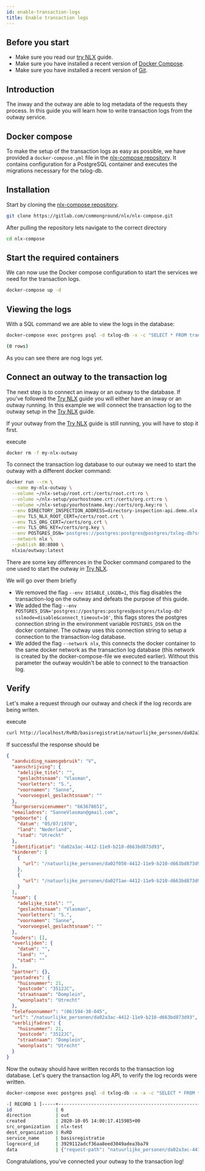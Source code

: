 ```yaml
---
id: enable-transaction-logs
title: Enable transaction logs
---
```


## Before you start

- Make sure you read our [try NLX](../try-nlx/setup-your-environment.md) guide.
- Make sure you have installed a recent version of [Docker Compose](https://docs.docker.com/compose/install/).
- Make sure you have installed a recent version of [Git](https://git-scm.com/downloads).

## Introduction

The inway and the outway are able to log metadata of the requests they process. In this guide you will learn how to write transaction logs from the outway service.

## Docker compose

To make the setup of the transaction logs as easy as possible, we have provided a `docker-compose.yml` file in the [nlx-compose repository](https://gitlab.com/commonground/nlx/nlx-compose). It contains configuration for a PostgreSQL container and executes the migrations necessary for the txlog-db.

## Installation

Start by cloning the [nlx-compose repository](https://gitlab.com/commonground/nlx/nlx-compose).

```bash
git clone https://gitlab.com/commonground/nlx/nlx-compose.git
```

After pulling the repository lets navigate to the correct directory

```bash
cd nlx-compose
```

## Start the required containers

We can now use the Docker compose configuration to start the services we need for the transaction logs.

```bash
docker-compose up -d
```

## Viewing the logs

With a SQL command we are able to view the logs in the database:

```bash
docker-compose exec postgres psql -d txlog-db -x -c "SELECT * FROM transactionlog.records ORDER BY id DESC;"

(0 rows)
```

As you can see there are nog logs yet.

## Connect an outway to the transaction log

The next step is to connect an inway or an outway to the database. 
If you've followed the [Try NLX](../try-nlx/setup-your-environment.md) guide you will either have an inway or an outway running. 
In this example we will connect the transaction log to the outway setup in the [Try NLX](../try-nlx/introduction.md) guide.

If your outway from the [Try NLX](../try-nlx/introduction.md) guide is still running, you will have to stop it first.

execute

```bash
docker rm -f my-nlx-outway
```

To connect the transaction log database to our outway we need to start the outway with a different docker command:

```bash
docker run --rm \
  --name my-nlx-outway \
  --volume ~/nlx-setup/root.crt:/certs/root.crt:ro \
  --volume ~/nlx-setup/yourhostname.crt:/certs/org.crt:ro \
  --volume ~/nlx-setup/yourhostname.key:/certs/org.key:ro \
  --env DIRECTORY_INSPECTION_ADDRESS=directory-inspection-api.demo.nlx.io:443 \
  --env TLS_NLX_ROOT_CERT=/certs/root.crt \
  --env TLS_ORG_CERT=/certs/org.crt \
  --env TLS_ORG_KEY=/certs/org.key \
  --env POSTGRES_DSN='postgres://postgres:postgres@postgres/txlog-db?sslmode=disable&connect_timeout=10' \
  --network nlx \
  --publish 80:8080 \
  nlxio/outway:latest
```

There are some key differences in the Docker command compared to the one used to start the outway in [Try NLX](../try-nlx/introduction.md).

We will go over them briefly

* We removed the flag `--env DISABLE_LOGDB=1`, this flag disables the transaction-log on the outway and defeats the purpose of this guide.
* We added the flag `--env POSTGRES_DSN='postgres://postgres:postgres@postgres/txlog-db?sslmode=disable&connect_timeout=10'`, this flags stores the postgres connection string in the environment variable `POSTGRES_DSN` on the docker container. The outway uses this connection string to setup a connection to the transaction-log database.
* We added the flag `--network nlx`, this connects the docker container to the same docker network as the transaction log database (this network is created by the docker-compose-file we executed earlier). Without this parameter the outway wouldn't be able to connect to the transaction log.


## Verify

Let's make a request through our outway and check if the log records are being writen.

execute

```bash
curl http://localhost/RvRD/basisregistratie/natuurlijke_personen/da02a3ac-4412-11e9-b210-d663bd873d93
```

If successful the response should be

```json
{
  "aanduiding_naamsgebruik": "V",
  "aanschrijving": {
    "adelijke_titel": "",
    "geslachtsnaam": "Vlasman",
    "voorletters": "S.",
    "voornamen": "Sanne",
    "voorvoegsel_geslachtsnaam": ""
  },
  "burgerservicenummer": "663678651",
  "emailadres": "SanneVlasman@gmail.com",
  "geboorte": {
    "datum": "05/07/1970",
    "land": "Nederland",
    "stad": "Utrecht"
  },
  "identificatie": "da02a3ac-4412-11e9-b210-d663bd873d93",
  "kinderen": [
    {
      "url": "/natuurlijke_personen/da02f050-4412-11e9-b210-d663bd873d93"
    },
    {
      "url": "/natuurlijke_personen/da02f1ae-4412-11e9-b210-d663bd873d93"
    }
  ],
  "naam": {
    "adelijke_titel": "",
    "geslachtsnaam": "Vlasman",
    "voorletters": "S.",
    "voornamen": "Sanne",
    "voorvoegsel_geslachtsnaam": ""
  },
  "ouders": [],
  "overlijden": {
    "datum": "",
    "land": "",
    "stad": ""
  },
  "partner": {},
  "postadres": {
    "huisnummer": 21,
    "postcode": "3512JC",
    "straatnaam": "Domplein",
    "woonplaats": "Utrecht"
  },
  "telefoonnummer": "(06)594-38-045",
  "url": "/natuurlijke_personen/da02a3ac-4412-11e9-b210-d663bd873d93",
  "verblijfadres": {
    "huisnummer": 21,
    "postcode": "3512JC",
    "straatnaam": "Domplein",
    "woonplaats": "Utrecht"
  }
}
```

Now the outway should have written records to the transaction log database. Let's query the transaction log API, to verify the log records were written.

```bash
docker-compose exec postgres psql -d txlog-db -x -a -c "SELECT * FROM transactionlog.records ORDER BY id DESC;"

-[ RECORD 1 ]-----+-------------------------------------------------------------------------------
id                | 6
direction         | out
created           | 2020-10-05 14:00:17.415985+00
src_organization  | nlx-test
dest_organization | RvRD
service_name      | basisregistratie
logrecord_id      | 3929112adcf36aa8eed3049adea3ba79
data              | {"request-path": "natuurlijke_personen/da02a3ac-4412-11e9-b210-d663bd873d93"}
```

Congratulations, you've connected your outway to the transaction log!
